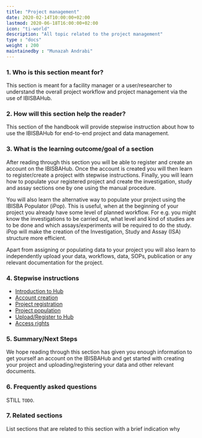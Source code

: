 ```yaml
---
title: "Project management"
date: 2020-02-14T10:00:00+02:00
lastmod: 2020-06-18T16:00:00+02:00
icon: "ti-world"
description: "All topic related to the project management"
type : "docs"
weight : 200
maintainedby : "Munazah Andrabi"
---
```


### 1. Who is this section meant for?
This section is meant for a facility manager or a user/researcher to understand the overall project workflow and project management via the use of IBISBAHub.
 
### 2. How will this section help the reader?
This section of the handbook will provide stepwise instruction about how to use the IBISBAHub for end-to-end project and data management.
 
### 3. What is the learning outcome/goal of a section
After reading through this section you will be able to register and create an account on the IBISBAHub. 
Once the account is created you will then learn to register/create a project with stepwise instructions. Finally, you will learn how to populate your registered project and create the investigation, study and assay sections one by one using the manual procedure. 
 
You will also learn the alternative way to populate your project using the IBISBA Populator (iPop). This is useful, when at the beginning of your project you already have some level of planned workflow. For e.g. you might know the investigations to be carried out, what level and kind of studies are to be done and which assays/experiments will be required to do the study. iPop will make the creation of the Investigation, Study and Assay (ISA) structure more efficient.

Apart from assigning or populating data to your project you will also learn to independently upload your data, workflows, data, SOPs, publication or any relevant documentation for the project. 

### 4. Stepwise instructions

- [Introduction to Hub](ibisba_hub/)
- [Account creation](account/)
- [Project registration](project_registration/)
- [Project population](project_population/)
- [Upload/Register to Hub](upload/)
- [Access rights](management/)

### 5. Summary/Next Steps
We hope reading through this section has given you enough information to get yourself an account on the IBISBAHub and get started with creating your project and uploading/registering your data and other relevant documents.
 
### 6. Frequently asked questions
STILL `TODO`.
 
### 7. Related sections
List sections that are related to this section with a brief indication why 
